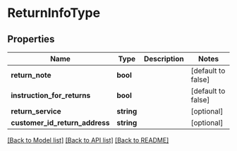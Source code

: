 # ReturnInfoType

## Properties
Name | Type | Description | Notes
------------ | ------------- | ------------- | -------------
**return_note** | **bool** |  | [default to false]
**instruction_for_returns** | **bool** |  | [default to false]
**return_service** | **string** |  | [optional] 
**customer_id_return_address** | **string** |  | [optional] 

[[Back to Model list]](../../README.md#documentation-for-models) [[Back to API list]](../../README.md#documentation-for-api-endpoints) [[Back to README]](../../README.md)

